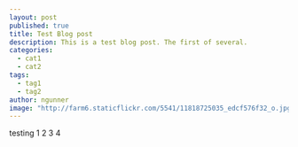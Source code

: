 ```yaml
---
layout: post
published: true
title: Test Blog post
description: This is a test blog post. The first of several.
categories: 
  - cat1
  - cat2
tags: 
  - tag1
  - tag2
author: ngunner
image: "http://farm6.staticflickr.com/5541/11818725035_edcf576f32_o.jpg"
---
```


testing 1 2 3 4

